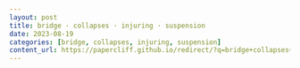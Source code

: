 ```yaml
---
layout: post
title: bridge · collapses · injuring · suspension
date: 2023-08-19
categories: [bridge, collapses, injuring, suspension]
content_url: https://papercliff.github.io/redirect/?q=bridge+collapses+injuring+suspension&tbs=cdr:1,cd_min:8/18/2023,cd_max:8/20/2023
---
```

